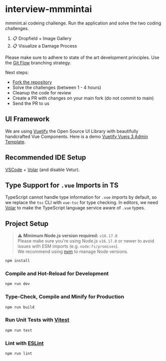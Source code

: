 # interview-mmmintai

mmmint.ai codeing challenge. Run the application and solve the two coding challenges.

1. 📋 Dropfield + Image Gallery
2. 📋 Visualize a Damage Process

Please make sure to adhere to state of the art development principles.
Use the [Git Flow](https://www.gitkraken.com/learn/git/git-flow) branching strategy.

Next steps:

- [Fork the repository](https://docs.github.com/en/pull-requests/collaborating-with-pull-requests/working-with-forks/fork-a-repo)
- Solve the challenges (between 1 - 4 hours)
- Cleanup the code for review
- Create a PR with changes on your main fork (do not commit to main)
- Send the PR to us

## UI Framework

We are using [Vuetify](https://vuetifyjs.com/en/) the Open Source UI Library with beautifully handcrafted Vue Components. 
Here is a demo [Vuetify Vuejs 3 Admin Template](https://demos.themeselection.com/materio-vuetify-vuejs-admin-template/landing/).

## Recommended IDE Setup

[VSCode](https://code.visualstudio.com/) + [Volar](https://marketplace.visualstudio.com/items?itemName=Vue.volar) (and disable Vetur).

## Type Support for `.vue` Imports in TS

TypeScript cannot handle type information for `.vue` imports by default, so we replace the `tsc` CLI with `vue-tsc` for type checking. In editors, we need [Volar](https://marketplace.visualstudio.com/items?itemName=Vue.volar) to make the TypeScript language service aware of `.vue` types.

## Project Setup

> ⚠️ **Minimum Node.js version required:** `v16.17.0`  
> Please make sure you're using Node.js `v16.17.0` or newer to avoid issues with ESM imports (e.g. `node:fs/promises`).  
> We recommend using [nvm](https://github.com/nvm-sh/nvm) to manage Node versions.


```sh
npm install
```

### Compile and Hot-Reload for Development

```sh
npm run dev
```

### Type-Check, Compile and Minify for Production

```sh
npm run build
```

### Run Unit Tests with [Vitest](https://vitest.dev/)

```sh
npm run test
```

### Lint with [ESLint](https://eslint.org/)

```sh
npm run lint
```
